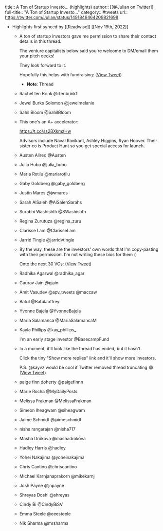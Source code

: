 title:: A Ton of Startup Investo... (highlights)
author:: [[@Julian on Twitter]]
full-title:: "A Ton of Startup Investo..."
category:: #tweets
url:: https://twitter.com/Julian/status/1491849464209821698

- Highlights first synced by [[Readwise]] [[Nov 19th, 2022]]
	- A ton of startup investors gave me permission to share their contact details in this thread.
	  
	  The venture capitalists below said you're welcome to DM/email them your pitch decks!
	  
	  They look forward to it.
	  
	  Hopefully this helps with fundraising: ([View Tweet](https://twitter.com/Julian/status/1491849464209821698))
		- **Note**: Thread
	- Rachel ten Brink
	  @rtenbrink1
	- Jewel Burks Solomon
	  @jewelmelanie
	- Sahil Bloom
	  @SahilBloom
	- This one's an A+ accelerator:
	  
	  https://t.co/ss2BXkmzHw
	  
	  Advisors include Naval Ravikant, Ashley Higgins, Ryan Hoover. Their sister co is Product Hunt so you get special access for launch.
	- Austen Allred
	  @Austen
	- Julia Hubo
	  @julia_hubo
	- Maria Rotilu
	  @mariarotilu
	- Gaby Goldberg
	  @gaby_goldberg
	- Justin Mares
	  @jwmares
	- Sarah AlSaleh
	  @AlSalehSarahs
	- Surabhi Washishth
	  @SWashishth
	- Regina Zurutuza
	  @regina_zuru
	- Clarisse Lam
	  @ClarisseLam
	- Jarrid Tingle
	  @jarridvtingle
	- By the way, these are the investors' own words that I'm copy-pasting with their permission. I'm not writing these bios for them :)
	  
	  Onto the next 30 VCs: ([View Tweet](https://twitter.com/Julian/status/1491849571021967368))
	- Radhika Agarwal
	  @radhika_agar
	- Gaurav Jain
	  @gjain
	- Amit Vasudev
	  @apv_tweets @maccaw
	- Batul
	  @BatulJoffrey
	- Yvonne Bajela
	  @YvonneBajela
	- Maria Salamanca
	  @MariaSalamancaM
	- Kayla Phillips
	  @kay_phillips_
	  
	  I'm an early stage investor 
	  @BasecampFund
	- In a moment, it'll look like the thread has ended, but it hasn't. 
	  
	  Click the tiny "Show more replies" link and it'll show more investors.
	  
	  P.S. @kayvz would be cool if Twitter removed thread truncating 😂 ([View Tweet](https://twitter.com/Julian/status/1491849625577218049))
	- paige finn doherty
	  @paigefinnn
	- Marie Rocha
	  @MyDailyPosts
	- Melissa Frakman
	  @MelissaFrakman
	- Simeon Iheagwam
	  @siheagwam
	- Jaime Schmidt
	  @jaimeschmidt
	- nisha rangarajan
	  @nisha717
	- Masha Drokova
	  @mashadrokova
	- Hadley Harris
	  @hadley
	- Yohei Nakajima
	  @yoheinakajima
	- Chris Cantino
	  @chriscantino
	- Michael Karnjanaprakorn
	  @mikekarnj
	- Josh Payne
	  @jnpayne
	- Shreyas Doshi 
	  @shreyas
	- Cindy Bi
	  @CindyBiSV
	- Emma Steele
	  @eeesteele
	- Nik Sharma
	  @mrsharma